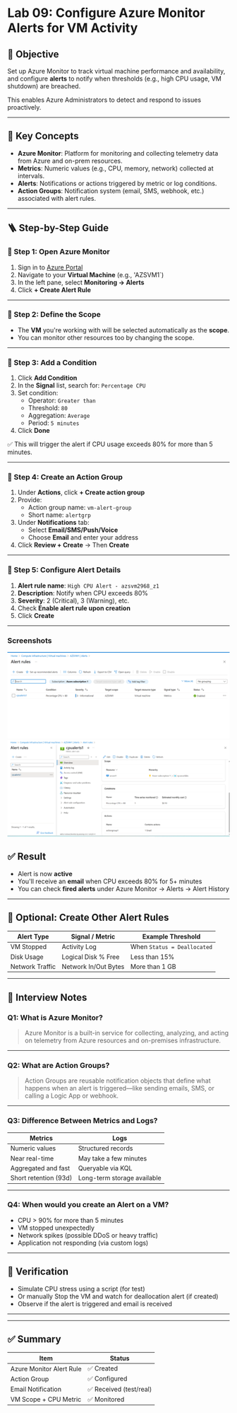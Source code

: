 # Lab 09: Configure Azure Monitor Alerts for VM Activity

## 🎯 Objective

Set up Azure Monitor to track virtual machine performance and availability, and configure **alerts** to notify when thresholds (e.g., high CPU usage, VM shutdown) are breached.

This enables Azure Administrators to detect and respond to issues proactively.

---

## 🧠 Key Concepts

- **Azure Monitor**: Platform for monitoring and collecting telemetry data from Azure and on-prem resources.
- **Metrics**: Numeric values (e.g., CPU, memory, network) collected at intervals.
- **Alerts**: Notifications or actions triggered by metric or log conditions.
- **Action Groups**: Notification system (email, SMS, webhook, etc.) associated with alert rules.

---

## 🪜 Step-by-Step Guide

### 🔹 Step 1: Open Azure Monitor

1. Sign in to [Azure Portal](https://portal.azure.com/)
2. Navigate to your **Virtual Machine** (e.g., 'AZSVM1`)
3. In the left pane, select **Monitoring → Alerts**
4. Click **+ Create Alert Rule**

---

### 🔹 Step 2: Define the Scope

- The **VM** you're working with will be selected automatically as the **scope**.
- You can monitor other resources too by changing the scope.

---

### 🔹 Step 3: Add a Condition

1. Click **Add Condition**
2. In the **Signal** list, search for: `Percentage CPU`
3. Set condition:
   - Operator: `Greater than`
   - Threshold: `80`
   - Aggregation: `Average`
   - Period: `5 minutes`
4. Click **Done**

✅ This will trigger the alert if CPU usage exceeds 80% for more than 5 minutes.

---

### 🔹 Step 4: Create an Action Group

1. Under **Actions**, click **+ Create action group**
2. Provide:
   - Action group name: `vm-alert-group`
   - Short name: `alertgrp`
3. Under **Notifications** tab:
   - Select **Email/SMS/Push/Voice**
   - Choose **Email** and enter your address
4. Click **Review + Create** → Then **Create**

---

### 🔹 Step 5: Configure Alert Details

1. **Alert rule name**: `High CPU Alert - azsvm2968_z1`
2. **Description**: Notify when CPU exceeds 80%
3. **Severity**: 2 (Critical), 3 (Warning), etc.
4. Check **Enable alert rule upon creation**
5. Click **Create**

---
### Screenshots
![Alert rule created](./alert-rule.png)
![Alert rule configuration](./alert-rule-config.png)

## ✅ Result

- Alert is now **active**
- You'll receive an **email** when CPU exceeds 80% for 5+ minutes
- You can check **fired alerts** under Azure Monitor → Alerts → Alert History

---

## 🔁 Optional: Create Other Alert Rules

| Alert Type             | Signal / Metric        | Example Threshold         |
|------------------------|------------------------|---------------------------|
| VM Stopped             | Activity Log           | When `Status = Deallocated` |
| Disk Usage             | Logical Disk % Free    | Less than 15%             |
| Network Traffic        | Network In/Out Bytes   | More than 1 GB            |

---

## 📘 Interview Notes

### Q1: What is Azure Monitor?
> Azure Monitor is a built-in service for collecting, analyzing, and acting on telemetry from Azure resources and on-premises infrastructure.

---

### Q2: What are Action Groups?
> Action Groups are reusable notification objects that define what happens when an alert is triggered—like sending emails, SMS, or calling a Logic App or webhook.

---

### Q3: Difference Between Metrics and Logs?

| Metrics             | Logs                        |
|---------------------|-----------------------------|
| Numeric values       | Structured records           |
| Near real-time       | May take a few minutes       |
| Aggregated and fast  | Queryable via KQL            |
| Short retention (93d)| Long-term storage available  |

---

### Q4: When would you create an Alert on a VM?

- CPU > 90% for more than 5 minutes
- VM stopped unexpectedly
- Network spikes (possible DDoS or heavy traffic)
- Application not responding (via custom logs)

---

## 🧪 Verification

- Simulate CPU stress using a script (for test)
- Or manually Stop the VM and watch for deallocation alert (if created)
- Observe if the alert is triggered and email is received

---


---

## ✅ Summary

| Item                      | Status     |
|---------------------------|------------|
| Azure Monitor Alert Rule  | ✅ Created |
| Action Group              | ✅ Configured |
| Email Notification        | ✅ Received (test/real) |
| VM Scope + CPU Metric     | ✅ Monitored |



